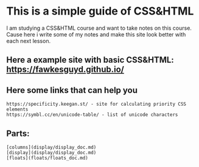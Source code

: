 # This is a simple guide of CSS&HTML

I am studying a CSS&HTML course and want to take notes on this course. Cause here i write some of my notes and make this site look better with each next lesson.

## Here a example site with basic CSS&HTML: https://fawkesguyd.github.io/

## Here some links that can help you

    https://specificity.keegan.st/ - site for calculating priority CSS elements
    https://symbl.cc/en/unicode-table/ - list of unicode characters

## Parts:

    [columns](display/display_doc.md)
    [display](display/display_doc.md)
    [floats](floats/floats_doc.md)
